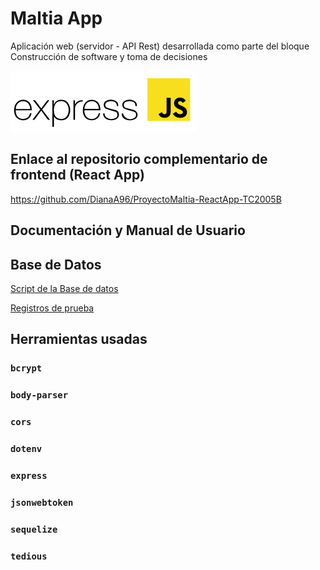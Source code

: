 # Maltia App

Aplicación web (servidor - API Rest) desarrollada como parte del bloque Construcción de software y toma de decisiones

![alt text](https://github.com/DianaA96/ProyectoMaltia-ExpressJSApp-TC2005B/blob/main/1.png?raw=true)



## Enlace al repositorio complementario de frontend (React App)

https://github.com/DianaA96/ProyectoMaltia-ReactApp-TC2005B



## Documentación y Manual de Usuario




## Base de Datos
[Script de la Base de datos](https://github.com/DianaA96/ProyectoMaltia-ReactApp-TC2005B/files/6403825/ScriptBDMaltia.txt)

[Registros de prueba](https://github.com/DianaA96/ProyectoMaltia-ReactApp-TC2005B/files/6403898/ValoresPruebaBDMaltia.txt)



## Herramientas usadas

### `bcrypt`

### `body-parser`

### `cors`

### `dotenv`

### `express`

### `jsonwebtoken`

### `sequelize`

### `tedious`
